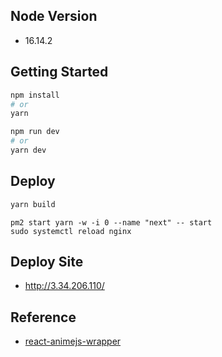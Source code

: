 ## Node Version
* 16.14.2
## Getting Started
```bash
npm install
# or
yarn
```

```bash
npm run dev
# or
yarn dev
```

## Deploy
```bash
yarn build
```

```
pm2 start yarn -w -i 0 --name "next" -- start
sudo systemctl reload nginx
```

## Deploy Site
* http://3.34.206.110/

## Reference
* [react-animejs-wrapper](https://github.com/DanielJDupont/react-animejs-wrapper)
